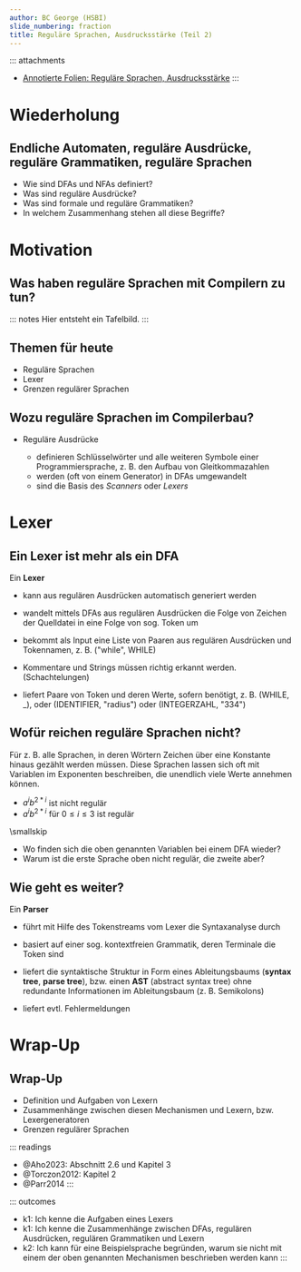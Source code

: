 ```yaml
---
author: BC George (HSBI)
slide_numbering: fraction
title: Reguläre Sprachen, Ausdrucksstärke (Teil 2)
---
```


::: attachments
-   [Annotierte Folien: Reguläre Sprachen,
    Ausdrucksstärke](https://github.com/Compiler-CampusMinden/AnnotatedSlides/blob/master/lexing_regular.ann.ba.pdf)
:::

# Wiederholung

## Endliche Automaten, reguläre Ausdrücke, reguläre Grammatiken, reguläre Sprachen

-   Wie sind DFAs und NFAs definiert?
-   Was sind reguläre Ausdrücke?
-   Was sind formale und reguläre Grammatiken?
-   In welchem Zusammenhang stehen all diese Begriffe?



# Motivation

## Was haben reguläre Sprachen mit Compilern zu tun?

::: notes
Hier entsteht ein Tafelbild.
:::

## Themen für heute

-   Reguläre Sprachen
-   Lexer
-   Grenzen regulärer Sprachen

## Wozu reguläre Sprachen im Compilerbau?

-   Reguläre Ausdrücke

    -   definieren Schlüsselwörter und alle weiteren Symbole einer
        Programmiersprache, z. B. den Aufbau von Gleitkommazahlen
    -   werden (oft von einem Generator) in DFAs umgewandelt
    -   sind die Basis des *Scanners* oder *Lexers*

# Lexer

## Ein Lexer ist mehr als ein DFA

Ein **Lexer**

-   kann aus regulären Ausdrücken automatisch generiert werden

-   wandelt mittels DFAs aus regulären Ausdrücken die Folge von Zeichen der
        Quelldatei in eine Folge von sog. Token um

-   bekommt als Input eine Liste von Paaren aus regulären Ausdrücken und
        Tokennamen, z. B. ("while", WHILE)

-   Kommentare und Strings müssen richtig erkannt werden. (Schachtelungen)

-   liefert Paare von Token und deren Werte, sofern benötigt, z. B. (WHILE, \_),
        oder (IDENTIFIER, "radius") oder (INTEGERZAHL, "334")


## Wofür reichen reguläre Sprachen nicht?

Für z. B. alle Sprachen, in deren Wörtern Zeichen über eine Konstante hinaus gezählt
werden müssen. Diese Sprachen lassen sich oft mit Variablen im Exponenten
beschreiben, die unendlich viele Werte annehmen können.

-   $a^ib^{2*i}$ ist nicht regulär
-   $a^ib^{2*i}$ für $0 \leq i \leq 3$ ist regulär

\smallskip

-   Wo finden sich die oben genannten Variablen bei einem DFA wieder?
-   Warum ist die erste Sprache oben nicht regulär, die zweite aber?


## Wie geht es weiter?

Ein **Parser**

-   führt mit Hilfe des Tokenstreams vom Lexer die Syntaxanalyse durch

-   basiert auf einer sog. kontextfreien Grammatik, deren Terminale die Token
        sind

-   liefert die syntaktische Struktur in Form eines Ableitungsbaums (**syntax
        tree**, **parse tree**), bzw. einen **AST** (abstract syntax tree) ohne
        redundante Informationen im Ableitungsbaum (z. B. Semikolons)

-   liefert evtl. Fehlermeldungen

# Wrap-Up

## Wrap-Up

-   Definition und Aufgaben von Lexern
-   Zusammenhänge zwischen diesen Mechanismen und Lexern, bzw. Lexergeneratoren
-   Grenzen regulärer Sprachen

::: readings
-   @Aho2023: Abschnitt 2.6 und Kapitel 3
-   @Torczon2012: Kapitel 2
-   @Parr2014
:::

::: outcomes
-   k1: Ich kenne die Aufgaben eines Lexers
-   k1: Ich kenne die Zusammenhänge zwischen DFAs, regulären Ausdrücken, regulären Grammatiken und Lexern
-   k2: Ich kann für eine Beispielsprache begründen, warum sie nicht mit einem der oben genannten
    Mechanismen beschrieben werden kann
:::
